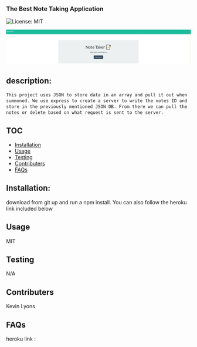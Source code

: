 ### The Best Note Taking Application

![License: MIT](https://img.shields.io/badge/License-MIT-green.svg)

![snapshot](https://github.com/Lax-Walrus/the-best-note-taking-app/blob/main/public/assets/pics/Note%20taker%20screenshot.PNG?raw=true)

## description:

    This project uses JSON to store data in an array and pull it out when summoned. We use express to create a server to write the notes ID and store in the previously mentioned JSON DB. From there we can pull the notes or delete based on what request is sent to the server.

## TOC

- [Installation](#installation)
- [Usage](#usage)
- [Testing](#tests)
- [Contributers](#Contributers)
- [FAQs](#FAQs)

## Installation:

download from git up and run a npm install. You can also follow the heroku link included below

## Usage

MIT

## Testing

N/A

## Contributers

Kevin Lyons

## FAQs

heroku link :
